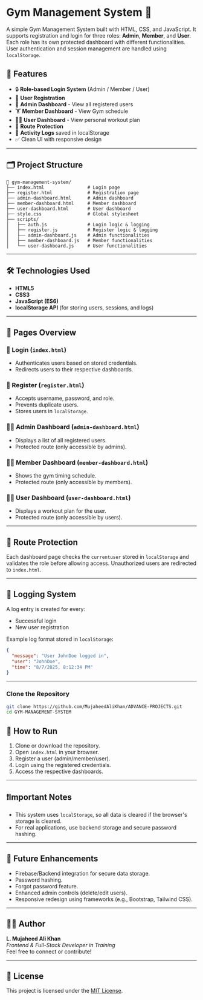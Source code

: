 # Gym Management System 💪

A simple Gym Management System built with HTML, CSS, and JavaScript. It supports registration and login for three roles: **Admin**, **Member**, and **User**. Each role has its own protected dashboard with different functionalities. User authentication and session management are handled using `localStorage`.

## 🚀 Features

- 🔒 **Role-based Login System** (Admin / Member / User)
- 📝 **User Registration**
- 👥 **Admin Dashboard** - View all registered users
- 🏋️ **Member Dashboard** - View Gym schedule
- 🧑‍💻 **User Dashboard** - View personal workout plan
- 🚫 **Route Protection**
- 📃 **Activity Logs** saved in localStorage
- ✅ Clean UI with responsive design

---

## 🗂️ Project Structure

```
📁 gym-management-system/
├── index.html                # Login page
├── register.html             # Registration page
├── admin-dashboard.html      # Admin dashboard
├── member-dashboard.html     # Member dashboard
├── user-dashboard.html       # User dashboard
├── style.css                 # Global stylesheet
├── scripts/
│   ├── auth.js               # Login logic & logging
│   ├── register.js           # Register logic & logging
│   ├── admin-dashboard.js    # Admin functionalities
│   ├── member-dashboard.js   # Member functionalities
│   └── user-dashboard.js     # User functionalities
```

---

## 🛠️ Technologies Used

- **HTML5**
- **CSS3**
- **JavaScript (ES6)**
- **localStorage API** (for storing users, sessions, and logs)

---

## 📄 Pages Overview

### 🔐 Login (`index.html`)
- Authenticates users based on stored credentials.
- Redirects users to their respective dashboards.

### 🧾 Register (`register.html`)
- Accepts username, password, and role.
- Prevents duplicate users.
- Stores users in `localStorage`.

### 🧑‍💼 Admin Dashboard (`admin-dashboard.html`)
- Displays a list of all registered users.
- Protected route (only accessible by admins).

### 🧍‍♂️ Member Dashboard (`member-dashboard.html`)
- Shows the gym timing schedule.
- Protected route (only accessible by members).

### 🏃‍♂️ User Dashboard (`user-dashboard.html`)
- Displays a workout plan for the user.
- Protected route (only accessible by users).

---

## 🔐 Route Protection

Each dashboard page checks the `currentuser` stored in `localStorage` and validates the role before allowing access. Unauthorized users are redirected to `index.html`.

---

## 🔄 Logging System

A log entry is created for every:
- Successful login
- New user registration

Example log format stored in `localStorage`:
```json
{
  "message": "User JohnDoe logged in",
  "user": "JohnDoe",
  "time": "8/7/2025, 8:12:34 PM"
}
```

---

### Clone the Repository

```bash
git clone https://github.com/MujaheedAliKhan/ADVANCE-PROJECTS.git
cd GYM-MANAGEMENT-SYSTEM
```

## 🧪 How to Run

1. Clone or download the repository.
2. Open `index.html` in your browser.
3. Register a user (admin/member/user).
4. Login using the registered credentials.
5. Access the respective dashboards.

---

## ❗Important Notes

- This system uses `localStorage`, so all data is cleared if the browser's storage is cleared.
- For real applications, use backend storage and secure password hashing.

---

## 📌 Future Enhancements

- Firebase/Backend integration for secure data storage.
- Password hashing.
- Forgot password feature.
- Enhanced admin controls (delete/edit users).
- Responsive redesign using frameworks (e.g., Bootstrap, Tailwind CSS).

---

## 👨‍💻 Author

**L. Mujaheed Ali Khan**  
*Frontend & Full-Stack Developer in Training*  
Feel free to connect or contribute!

---

## 📜 License

This project is licensed under the [MIT License](LICENSE).
